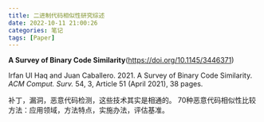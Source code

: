 ```yaml
---
title: 二进制代码相似性研究综述
date: 2022-10-11 21:00:26
categories: 笔记
tags: [Paper]
---
```


**A Survey of Binary Code Similarity**(https://doi.org/10.1145/3446371)

Irfan Ul Haq and Juan Caballero. 2021. A Survey of Binary Code Similarity. *ACM Comput. Surv.* 54, 3, Article 51 (April 2021), 38 pages. 



补丁，漏洞，恶意代码检测，这些技术其实是相通的。
70种恶意代码相似性比较方法：应用领域，方法特点，实施办法，评估基准。